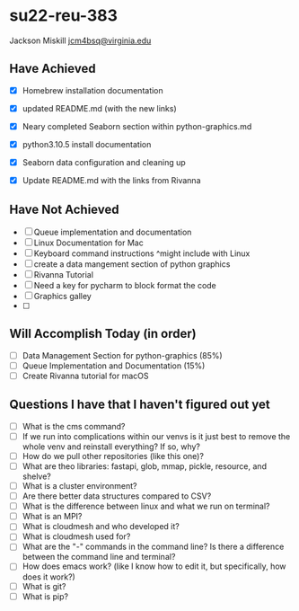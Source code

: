 # su22-reu-383

Jackson Miskill
jcm4bsq@virginia.edu

## Have Achieved 

- [x] Homebrew installation documentation
- [x] updated README.md (with the new links)
- [x] Neary completed Seaborn section within python-graphics.md
- [x] python3.10.5 install documentation
- [x] Seaborn data configuration and cleaning up
- [x] Update README.md with the links from Rivanna





## Have Not Achieved
- [ ] Queue implementation and documentation
- [ ] Linux Documentation for Mac
- [ ] Keyboard command instructions ^might include with Linux
- [ ] create a data mangement section of python graphics
- [ ] Rivanna Tutorial
- [ ] Need a key for pycharm to block format the code
- [ ] Graphics galley
- [ ] 

## Will Accomplish Today (in order)

- [ ] Data Management Section for python-graphics (85%)
- [ ] Queue Implementation and Documentation (15%)
- [ ] Create Rivanna tutorial for macOS

## Questions I have that I haven't figured out yet
- [ ] What is the cms command?
- [ ] If we run into complications within our venvs is it just best to remove the whole venv and reinstall everything? If so, why?
- [ ] How do we pull other repositories (like this one)?
- [ ] What are theo libraries: fastapi, glob, mmap, pickle, resource, and shelve?
- [ ] What is a cluster environment?
- [ ] Are there better data structures compared to CSV?
- [ ] What is the difference between linux and what we run on terminal?
- [ ] What is an MPI?
- [ ] What is cloudmesh and who developed it?
- [ ] What is cloudmesh used for?
- [ ] What are the "-" commands in the command line? Is there a difference between the command line and terminal?
- [ ] How does emacs work? (like I know how to edit it, but specifically, how does it work?)
- [ ] What is git?
- [ ] What is pip?
